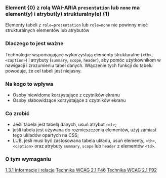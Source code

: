 ### Element {0} z rolą WAI-ARIA `presentation` lub `none` ma element(y) i atrybut(y) strukturalny(e) {1}

Elementy tabeli z `role=presentation` lub `role=none` nie powinny mieć strukturalnych elementów lub atrybutów

### Dlaczego to jest ważne

Technologie wspomagające wykorzystują elementy strukturalne (`<th>`, `<caption>`) i atrybuty (`summary`, `scope`, `header`), aby pomóc użytkownikom w nawigacji i zrozumieniu tabel danych. Włączenie tych funkcji do tabelu powoduje, że cel tabeli jest niejasny.

### Na kogo to wpływa

- Osoby niewidome korzystające z czytników ekranu
- Osoby słabowidzące korzystające z czytników ekranu

### Co zrobić

- Jeśli tabela jest tabelą danych, usuń atrybut `role`;
- jeśli tabela jest używana do rozmieszczenia elementów, użyj zamiast tego układów opartych na CSS;
- LUB, jeśli musi być zastosowana tabela układu, usuń elementy, `<th>`, `<caption>` oraz atrybuty `summary`, `scope` lub `header` z elementów `<td>`.
 

### O tym wymaganiu

[1.3.1 Informacje i relacje]()
[Technika WCAG 2.1 F46](https://www.w3.org/WAI/WCAG21/Techniques/failures/F46)
[Technika WCAG 2.1 F92](https://www.w3.org/WAI/WCAG21/Techniques/failures/F92)


